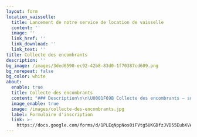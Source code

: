 ```yaml
---
layout: form
location_vaisselle:
  title: Lancement de notre service de location de vaisselle
  content: ''
  image: ''
  link_href: ''
  link_download: ''
  link_text: ''
title: Collecte des encombrants
description: ''
bg_image: /images/3ded6590-ec92-42b8-83d0-1f70387cd609.png
bg_norepeat: false
bg_color: white
about:
  enable: true
  title: Collecte des encombrants
  content: "### Description\n\n\U0001F69B Collecte des encombrants – sur inscription \U0001F4DE\nVous avez de gros objets à évacuer et pas de solution de transport ? La Courtoise ressourcerie propose un service GRATUIT de collecte à domicile pour les particuliers.\n\n\U0001F4C6 Sur inscription uniquement\n\U0001F4DE 04 94 80 47 45\nSi la ligne est occupée, merci d'envoyer un mail à [contact@courtoiseressourcerie.com](mailto:contact@courtoiseressourcerie.com) avec votre numéro de téléphone et nous vous rappellerons le plus vite possible.\n\nMerci de vérifier que vos objets sont éligibles !\n\nLa collecte est 1 service gratuit sur enregistrement.\nUn encombrant, c’est ce qui ne rentre pas dans une voiture : produits volumineux de la vie courante à usage d’habitation.\nPour des raisons techniques, la collecte se doit de refuser les encombrants ci-après (liste non exhaustive) :\n\n* de plus de 3m de long\n* de plus de 80kg\n* les vitres/fenêtres/baies vitrées\n* les cuves de fuel\n* les petits électroménagers ou petits objets de la vie courante\n* les déchets du bâtiment (gravats, placo, laine de verre, sable, tuiles, carrelage, peinture, solvant...)\n* les déchets verts\n* les pièces automobiles\n* le linge ou chaussures\n* les ordures ménagères\n* les palettes/cartons\n* les électroménagers insalubres / les literies infestées\n\nNous vous rappelons que le volume MAXIMUM par passage est de 1m³\nLes encombrants sont à déposer la veille au soir devant le domicile sur la voie publique.\n\nPASSAGE COLLECTE : entre 8h et 17h du 1er/09 au 30/06\net entre 6h30 et 13h30 du 1er/07 au 31/08\n\nPour plus d’infos : www\\.courtoiseressourcerie.com\n"
  image_enable: true
  image: /images/collecte-des-encombrants.jpg
  label: Formulaire d'inscription
  link: >-
    https://docs.google.com/forms/d/1PLEqNppNos0iFVtg5UKGDfzJVD55EubXVAXR5RuZzQw/edit
---
```


